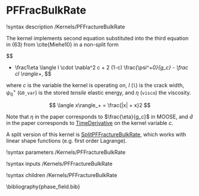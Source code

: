 # PFFracBulkRate
!syntax description /Kernels/PFFractureBulkRate

The kernel implements second equation substituted into the third equation in (63)
from \cite{Miehe10} in a non-split form

$$
- \frac1\eta \langle l \cdot \nabla^2 c + 2 (1-c) \frac{\psi^+_0}{g_c} - \frac cl \rangle_+,
$$

where $c$ is the variable the kernel is operating on, $l$ (`l`) is the crack width,
$\psi^+_0$ (`G0_var`) is the stored _tensile_ elastic energy, and $\eta$ (`visco`)
the viscosity.

$$
\langle x\rangle_+ = \frac{|x| + x}2
$$

Note that $\eta$ in the paper corresponds to $\frac{\eta}{g_c}$ in MOOSE, and
$\dot d$ in the paper corresponds to [TimeDerivative](/TimeDerivative.md) on the
kernel variable $c$.

A split version of this kernel is [SplitPFFractureBulkRate](/SplitPFFractureBulkRate.md),
which works with linear shape functions (e.g. first order Lagrange).

!syntax parameters /Kernels/PFFractureBulkRate

!syntax inputs /Kernels/PFFractureBulkRate

!syntax children /Kernels/PFFractureBulkRate

\bibliography{phase_field.bib}
